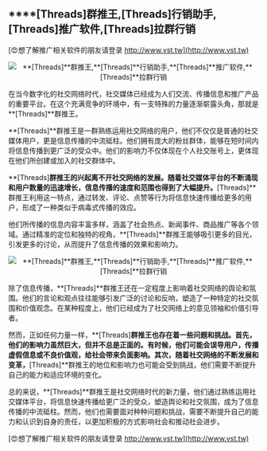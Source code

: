 ## ****[Threads]**群推王,**[Threads]**行销助手,**[Threads]**推广软件,**[Threads]**拉群行销**

[😍想了解推广相关软件的朋友请登录 http://www.vst.tw](http://www.vst.tw)

 <center><img src="https://vst.tw/MP4/tuiguang/png/2.png" alt="**[Threads]**群推王,**[Threads]**行销助手,**[Threads]**推广软件,**[Threads]**拉群行销"></center>

在当今数字化的社交网络时代，社交媒体已经成为人们交流、传播信息和推广产品的重要平台。在这个充满竞争的环境中，有一支特殊的力量逐渐崭露头角，那就是**[Threads]**群推王。

**[Threads]**群推王是一群熟练运用社交网络的用户，他们不仅仅是普通的社交媒体用户，更是信息传播的中流砥柱。他们拥有庞大的粉丝群体，能够在短时间内将信息传播到更广泛的受众中。他们的影响力不仅体现在个人社交账号上，更体现在他们所创建或加入的社交群体中。

**[Threads]**群推王的兴起离不开社交网络的发展。随着社交媒体平台的不断涌现和用户数量的迅速增长，信息传播的速度和范围也得到了大幅提升。**[Threads]**群推王利用这一特点，通过转发、评论、点赞等行为将信息快速传播给更多的用户，形成了一种类似于病毒式传播的效应。

他们所传播的信息内容丰富多样，涵盖了社会热点、新闻事件、商品推广等各个领域。通过精准的定位和独特的视角，**[Threads]**群推王能够吸引更多的目光，引发更多的讨论，从而提升了信息传播的效果和影响力。

 <center><img src="https://vst.tw/MP4/tuiguang/png/1.png" alt="**[Threads]**群推王,**[Threads]**行销助手,**[Threads]**推广软件,**[Threads]**拉群行销"></center>

除了信息传播，**[Threads]**群推王还在一定程度上影响着社交网络的舆论和氛围。他们的言论和观点往往能够引发广泛的讨论和反响，塑造了一种特定的社交氛围和价值观念。在某种程度上，他们已经成为了社交网络上的意见领袖和价值引导者。

然而，正如任何力量一样，**[Threads]**群推王也存在着一些问题和挑战。首先，他们的影响力虽然巨大，但并不总是正面的。有时候，他们可能会误导用户，传播虚假信息或不良价值观，给社会带来负面影响。其次，随着社交网络的不断发展和变革，**[Threads]**群推王的地位和影响力也可能会受到挑战，他们需要不断提升自己的能力和适应环境的变化。

总的来说，**[Threads]**群推王是社交网络时代的新力量，他们通过熟练运用社交媒体平台，将信息快速传播给更广泛的受众，塑造舆论和社交氛围，成为了信息传播的中流砥柱。然而，他们也需要面对种种问题和挑战，需要不断提升自己的能力和认识到自身的责任，以更加积极的方式影响社会和推动社会进步。

[😍想了解推广相关软件的朋友请登录 http://www.vst.tw](http://www.vst.tw)



